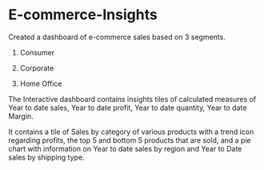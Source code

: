 # E-commerce-Insights

Created a dashboard of e-commerce sales based on 3 segments.

1. Consumer

2. Corporate

3.  Home Office

The Interactive dashboard contains insights tiles of calculated measures of Year to date sales, Year to date profit, Year to date quantity, Year to date Margin.

It contains a tile of Sales by category of various products with a trend icon regarding profits, the top 5 and bottom 5 products that are sold, and a pie chart with information on Year to date sales by region and Year to Date sales by shipping type. 
